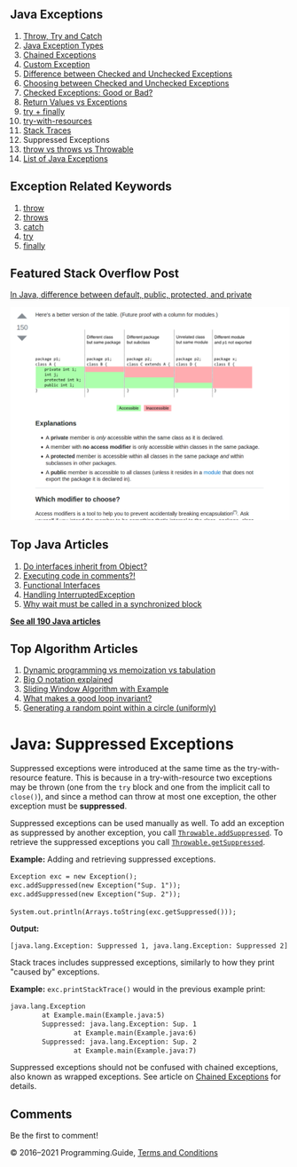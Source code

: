 <span class="underline"></span>

<span class="underline"></span>

## Java Exceptions

1.  [Throw, Try and Catch](exceptions-throw-try-catch.html)
2.  [Java Exception Types](exception-types.html)
3.  [Chained Exceptions](chained-exceptions.html)
4.  [Custom Exception](custom-exception.html)
5.  [Difference between Checked and Unchecked Exceptions](difference-between-checked-and-unchecked-exceptions.html)
6.  [Choosing between Checked and Unchecked Exceptions](choosing-between-checked-and-unchecked-exceptions.html)
7.  [Checked Exceptions: Good or Bad?](checked-exceptions-good-or-bad.html)
8.  [Return Values vs Exceptions](return-values-vs-exceptions.html)
9.  [try + finally](try-finally.html)
10. [try-with-resources](try-with-resources.html)
11. [Stack Traces](stack-trace.html)
12. Suppressed Exceptions
13. [throw vs throws vs Throwable](throw-vs-throws-vs-throwable.html)
14. [List of Java Exceptions](list-of-java-exceptions.html)

## Exception Related Keywords

1.  [throw](throw.html)
2.  [throws](throws.html)
3.  [catch](catch.html)
4.  [try](try.html)
5.  [finally](finally.html)

## Featured Stack Overflow Post

[In Java, difference between default, public, protected, and private](https://stackoverflow.com/a/33627846/276052)

[<img src="../images/so-featured-33627846.png" alt="StackOverflow screenshot thumbnail" class="screenshot" />](https://stackoverflow.com/a/33627846/276052)

<span class="underline"></span>

## Top Java Articles

1.  [Do interfaces inherit from Object?](do-interfaces-inherit-from-object.html)
2.  [Executing code in comments?!](executing-code-in-comments.html)
3.  [Functional Interfaces](functional-interfaces.html)
4.  [Handling InterruptedException](handling-interrupted-exceptions.html)
5.  [Why wait must be called in a synchronized block](why-wait-must-be-in-synchronized.html)

[**See all 190 Java articles**](index.html)

## Top Algorithm Articles

1.  [Dynamic programming vs memoization vs tabulation](../dynamic-programming-vs-memoization-vs-tabulation.html)
2.  [Big O notation explained](../big-o-notation-explained.html)
3.  [Sliding Window Algorithm with Example](../sliding-window-example.html)
4.  [What makes a good loop invariant?](../what-makes-a-good-loop-invariant.html)
5.  [Generating a random point within a circle (uniformly)](../random-point-within-circle.html)

# Java: Suppressed Exceptions

Suppressed exceptions were introduced at the same time as the try-with-resource feature. This is because in a try-with-resource two exceptions may be thrown (one from the `try` block and one from the implicit call to `close()`), and since a method can throw at most one exception, the other exception must be **suppressed**.

Suppressed exceptions can be used manually as well. To add an exception as suppressed by another exception, you call [`Throwable.addSuppressed`](https://docs.oracle.com/javase/8/docs/api/java/lang/Throwable.html#addSuppressed-java.lang.Throwable-). To retrieve the suppressed exceptions you call [`Throwable.getSuppressed`](https://docs.oracle.com/javase/8/docs/api/java/lang/Throwable.html#getSuppressed--).

**Example:** Adding and retrieving suppressed exceptions.

    Exception exc = new Exception();
    exc.addSuppressed(new Exception("Sup. 1"));
    exc.addSuppressed(new Exception("Sup. 2"));

    System.out.println(Arrays.toString(exc.getSuppressed()));

**Output:**

    [java.lang.Exception: Suppressed 1, java.lang.Exception: Suppressed 2]

Stack traces includes suppressed exceptions, similarly to how they print "caused by" exceptions.

**Example:** `exc.printStackTrace()` would in the previous example print:

    java.lang.Exception
            at Example.main(Example.java:5)
            Suppressed: java.lang.Exception: Sup. 1
                    at Example.main(Example.java:6)
            Suppressed: java.lang.Exception: Sup. 2
                    at Example.main(Example.java:7)

<span class="small">Suppressed exceptions should not be confused with chained exceptions, also known as wrapped exceptions. See article on [Chained Exceptions](chained-exceptions.html) for details.</span>

## Comments

Be the first to comment!

© 2016–2021 Programming.Guide, [Terms and Conditions](../terms-and-conditions.html)
